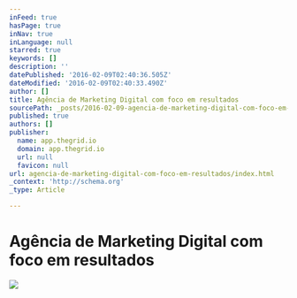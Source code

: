 ```yaml
---
inFeed: true
hasPage: true
inNav: true
inLanguage: null
starred: true
keywords: []
description: ''
datePublished: '2016-02-09T02:40:36.505Z'
dateModified: '2016-02-09T02:40:33.490Z'
author: []
title: Agência de Marketing Digital com foco em resultados
sourcePath: _posts/2016-02-09-agencia-de-marketing-digital-com-foco-em-resultados.md
published: true
authors: []
publisher:
  name: app.thegrid.io
  domain: app.thegrid.io
  url: null
  favicon: null
url: agencia-de-marketing-digital-com-foco-em-resultados/index.html
_context: 'http://schema.org'
_type: Article

---
```

# Agência de Marketing Digital com foco em resultados
![](https://the-grid-user-content.s3-us-west-2.amazonaws.com/c2434556-11a8-4fb5-9a83-49b5663258f4.png)